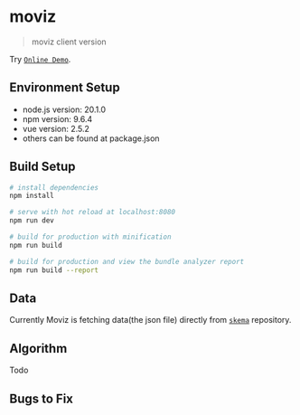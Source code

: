 # moviz

> moviz client version

Try [`Online Demo`](https://ml4ai.github.io/moviz-client/#/).

## Environment Setup

* node.js version: 20.1.0
* npm version: 9.6.4
* vue version: 2.5.2
* others can be found at package.json

## Build Setup

``` bash
# install dependencies
npm install

# serve with hot reload at localhost:8080
npm run dev

# build for production with minification
npm run build

# build for production and view the bundle analyzer report
npm run build --report
```

## Data

Currently Moviz is fetching data(the json file) directly from [`skema`](https://github.com/ml4ai/skema/tree/main) repository.

## Algorithm

Todo

## Bugs to Fix
